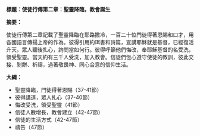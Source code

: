 **標題：使徒行傳第二章：聖靈降臨，教會誕生**

**摘要：**

使徒行傳第二章記載了聖靈降臨在耶路撒冷，一百二十位門徒得著恩賜和口才，用各國語言傳揚上帝的作為。彼得引用約珥書和詩篇，宣講耶穌就是基督，已經復活升天。眾人聽後扎心，詢問當如何行。彼得呼籲他們悔改，奉耶穌基督的名受洗，領受聖靈。當天約有三千人受洗，加入教會。信徒們恆心遵守使徒的教訓，彼此交接、剝餅、祈禱，過著敬畏神、同心合意的信仰生活。

**大綱：**

* 聖靈降臨，門徒得著恩賜（37-41節）
* 彼得講道，眾人扎心（37-40節）
* 悔改受洗，領受聖靈（41節）
* 信徒人數增長，教會建立（42-47節）
* 信徒的生活方式（42-47節）
* 禱告（47節）